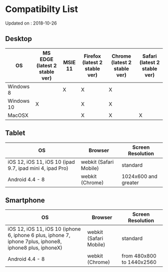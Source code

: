 # Compatibilty List
Updated on : 2018-10-26

## Desktop

| OS | MS EDGE (latest 2 stable ver) | MSIE 11 | Firefox (latest 2 stable ver) | Chrome (latest 2 stable ver) | Safari (latest 2 stable ver) |
| ------ | ------ | ------ | ------ | ------ | ------ |
| Windows 8 |  | X | X | X |  |
| Windows 10 | X |  | X | X |  |
| MacOSX |  |  | X | X | X |

## Tablet

| OS | Browser | Screen Resolution |
| --- | --- | --- |
| iOS 12, iOS 11, iOS 10 (ipad 9.7, ipad mini 4, ipad Pro) | webkit (Safari Mobile) | standard |
| Android 4.4 - 8 | webkit (Chrome) | 1024x600 and greater |

## Smartphone

| OS | Browser | Screen Resolution |
| --- | --- | --- |
| iOS 12, iOS 11, iOS 10 (iphone 6, iphone 6 plus, iphone 7, iphone 7plus, iphone8, iphone8 plus, iphoneX) | webkit (Safari Mobile) | standard |
| Android 4.4 - 8 | webkit (Chrome) | from 480x800 to 1440x2560 |


